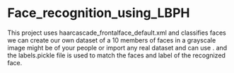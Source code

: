 # Face_recognition_using_LBPH
This project uses haarcascade_frontalface_default.xml and classifies faces we can create our own dataset of a 10 members of faces in a grayscale image might be of your people or import any real dataset and can use .
and the labels.pickle file is used to match the faces and label of the recognized face.
